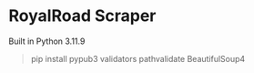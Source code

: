 # RoyalRoad Scraper

Built in Python 3.11.9

> pip install pypub3 validators pathvalidate BeautifulSoup4
